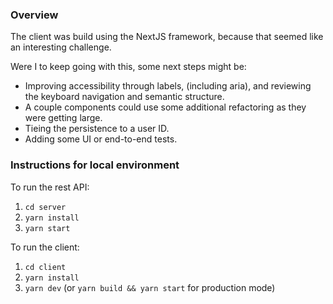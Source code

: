 ### Overview

The client was build using the NextJS framework, because that seemed like an interesting challenge.

Were I to keep going with this, some next steps might be:
- Improving accessibility through labels, (including aria), and reviewing the keyboard navigation and semantic structure.
- A couple components could use some additional refactoring as they were getting large.
- Tieing the persistence to a user ID.
- Adding some UI or end-to-end tests.

### Instructions for local environment

To run the rest API:

1. `cd server`
2. `yarn install`
3. `yarn start`

To run the client:

1. `cd client`
2. `yarn install`
3. `yarn dev` (or `yarn build && yarn start` for production mode)
